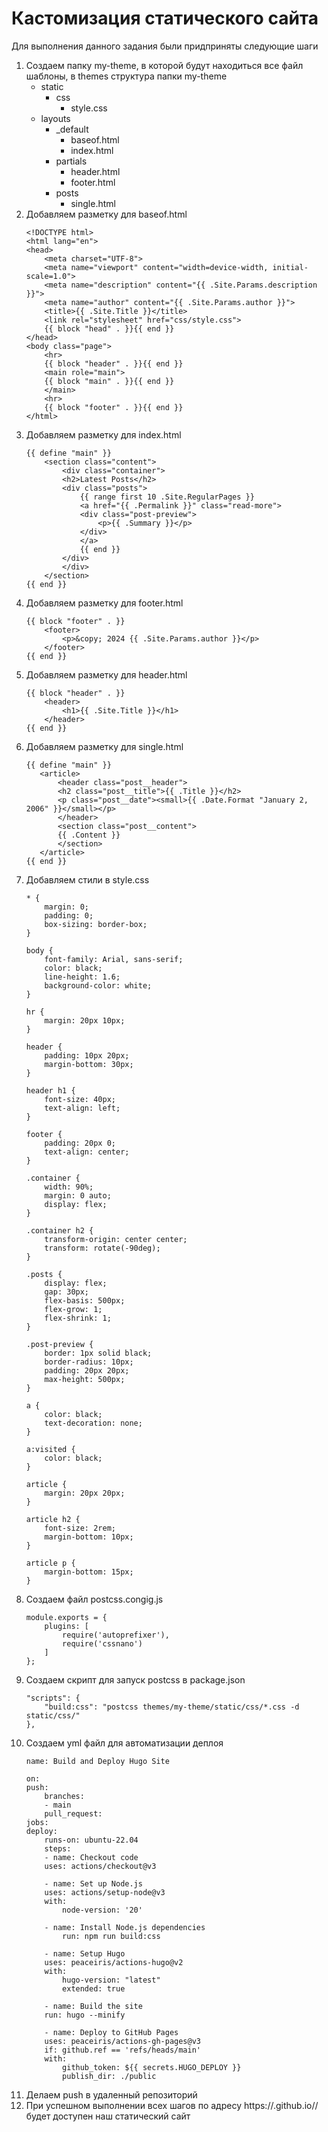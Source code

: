 # Кастомизация статического сайта

Для выполнения данного задания были придприняты следующие шаги

1. Создаем папку my-theme, в которой будут находиться все файл шаблоны, в themes
    структура папки my-theme
    - static
        - css
            - style.css
    - layouts
        - _default
            - baseof.html
            - index.html
        - partials
            - header.html
            - footer.html
        - posts
            - single.html
2. Добавляем разметку для baseof.html
    ```
    <!DOCTYPE html>
    <html lang="en">
    <head>
        <meta charset="UTF-8">
        <meta name="viewport" content="width=device-width, initial-scale=1.0">
        <meta name="description" content="{{ .Site.Params.description }}">
        <meta name="author" content="{{ .Site.Params.author }}">
        <title>{{ .Site.Title }}</title>
        <link rel="stylesheet" href="css/style.css">
        {{ block "head" . }}{{ end }}
    </head>
    <body class="page">
        <hr>
        {{ block "header" . }}{{ end }}
        <main role="main">
        {{ block "main" . }}{{ end }}
        </main>
        <hr>
        {{ block "footer" . }}{{ end }}
    </html>
    ```
3. Добавляем разметку для index.html
    ```
    {{ define "main" }}
        <section class="content">
            <div class="container">
            <h2>Latest Posts</h2>
            <div class="posts">
                {{ range first 10 .Site.RegularPages }}
                <a href="{{ .Permalink }}" class="read-more">
                <div class="post-preview">
                    <p>{{ .Summary }}</p>
                </div>
                </a>  
                {{ end }}
            </div>
            </div>
        </section>
    {{ end }}
    ```
4. Добавляем разметку для footer.html
    ```
    {{ block "footer" . }}
        <footer>
            <p>&copy; 2024 {{ .Site.Params.author }}</p>
        </footer>
    {{ end }}

    ```
5. Добавляем разметку для header.html
    ```
    {{ block "header" . }}
        <header>
            <h1>{{ .Site.Title }}</h1>
        </header>
    {{ end }}
    ```
6. Добавляем разметку для single.html
     ```
    {{ define "main" }}
        <article>
            <header class="post__header">
            <h2 class="post__title">{{ .Title }}</h2>
            <p class="post__date"><small>{{ .Date.Format "January 2, 2006" }}</small></p>
            </header>
            <section class="post__content">
            {{ .Content }}
            </section>
        </article>
    {{ end }}
    ```
7. Добавляем стили в style.css
    ```
    * {
        margin: 0;
        padding: 0;
        box-sizing: border-box;
    }

    body {
        font-family: Arial, sans-serif;
        color: black;
        line-height: 1.6;
        background-color: white;
    }

    hr {
        margin: 20px 10px;
    }

    header {
        padding: 10px 20px;
        margin-bottom: 30px;
    }

    header h1 {
        font-size: 40px;
        text-align: left;
    }

    footer {
        padding: 20px 0;
        text-align: center;
    }

    .container {
        width: 90%;
        margin: 0 auto;
        display: flex;
    }

    .container h2 {
        transform-origin: center center;
        transform: rotate(-90deg);
    }

    .posts {
        display: flex;
        gap: 30px;
        flex-basis: 500px;
        flex-grow: 1;
        flex-shrink: 1;
    }

    .post-preview {
        border: 1px solid black;
        border-radius: 10px;
        padding: 20px 20px;
        max-height: 500px;
    }

    a {
        color: black;
        text-decoration: none;
    }

    a:visited {
        color: black;
    }

    article {
        margin: 20px 20px;
    }

    article h2 {
        font-size: 2rem;
        margin-bottom: 10px;
    }

    article p {
        margin-bottom: 15px;
    }
    ```
8. Создаем файл postcss.congig.js
    ```
    module.exports = {
        plugins: [
            require('autoprefixer'),
            require('cssnano')
        ]
    };
    ```
9. Создаем скрипт для запуск postcss в package.json
    ```
    "scripts": {
        "build:css": "postcss themes/my-theme/static/css/*.css -d static/css/"
    },
    ```
10. Создаем yml файл для автоматизации деплоя 
    ```
    name: Build and Deploy Hugo Site

    on:
    push:
        branches:
        - main
        pull_request:
    jobs:
    deploy:
        runs-on: ubuntu-22.04
        steps:
        - name: Checkout code
        uses: actions/checkout@v3

        - name: Set up Node.js
        uses: actions/setup-node@v3
        with:
            node-version: '20' 

        - name: Install Node.js dependencies
            run: npm run build:css

        - name: Setup Hugo
        uses: peaceiris/actions-hugo@v2
        with:
            hugo-version: "latest"
            extended: true
        
        - name: Build the site
        run: hugo --minify
        
        - name: Deploy to GitHub Pages
        uses: peaceiris/actions-gh-pages@v3
        if: github.ref == 'refs/heads/main'
        with:
            github_token: ${{ secrets.HUGO_DEPLOY }}
            publish_dir: ./public
    ```
11. Делаем push в удаленный репозиторий
12. При успешном выполнении всех шагов по адресу https://<username>.github.io/<repository-name>/ будет доступен наш статический сайт